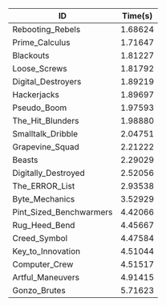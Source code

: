 |ID|Time(s)|
|-|-|
|Rebooting_Rebels|1.68624|
|Prime_Calculus|1.71647|
|Blackouts|1.81227|
|Loose_Screws|1.81792|
|Digital_Destroyers|1.89219|
|Hackerjacks|1.89697|
|Pseudo_Boom|1.97593|
|The_Hit_Blunders|1.98880|
|Smalltalk_Dribble|2.04751|
|Grapevine_Squad|2.21222|
|Beasts|2.29029|
|Digitally_Destroyed|2.52056|
|The_ERROR_List|2.93538|
|Byte_Mechanics|3.52929|
|Pint_Sized_Benchwarmers|4.42066|
|Rug_Heed_Bend|4.45667|
|Creed_Symbol|4.47584|
|Key_to_Innovation|4.51044|
|Computer_Crew|4.51517|
|Artful_Maneuvers|4.91415|
|Gonzo_Brutes|5.71623|
